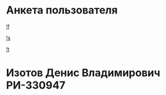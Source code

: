 # Анкета пользователя

[!f](../imgs/Screenshot_20251021_161813_kotlinhw.jpg)

[!s](../imgs/Screenshot_20251021_161841_kotlinhw.jpg)

[!t](../imgs/Screen_Recording_20251021_161917_kotlinhw.mp4)

# Изотов Денис Владимирович РИ-330947